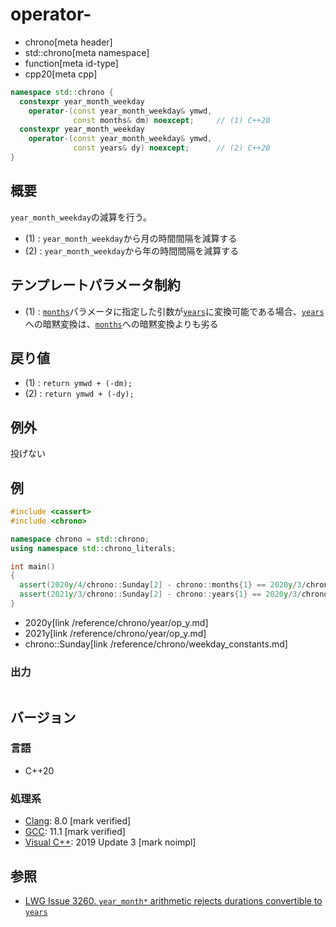 # operator-
* chrono[meta header]
* std::chrono[meta namespace]
* function[meta id-type]
* cpp20[meta cpp]

```cpp
namespace std::chrono {
  constexpr year_month_weekday
    operator-(const year_month_weekday& ymwd,
              const months& dm) noexcept;     // (1) C++20
  constexpr year_month_weekday
    operator-(const year_month_weekday& ymwd,
              const years& dy) noexcept;      // (2) C++20
}
```

## 概要
`year_month_weekday`の減算を行う。

- (1) : `year_month_weekday`から月の時間間隔を減算する
- (2) : `year_month_weekday`から年の時間間隔を減算する


## テンプレートパラメータ制約
- (1) : [`months`](/reference/chrono/duration_aliases.md)パラメータに指定した引数が[`years`](/reference/chrono/duration_aliases.md)に変換可能である場合、[`years`](/reference/chrono/duration_aliases.md)への暗黙変換は、[`months`](/reference/chrono/duration_aliases.md)への暗黙変換よりも劣る


## 戻り値
- (1) : `return ymwd + (-dm);`
- (2) : `return ymwd + (-dy);`


## 例外
投げない


## 例
```cpp example
#include <cassert>
#include <chrono>

namespace chrono = std::chrono;
using namespace std::chrono_literals;

int main()
{
  assert(2020y/4/chrono::Sunday[2] - chrono::months{1} == 2020y/3/chrono::Sunday[2]);
  assert(2021y/3/chrono::Sunday[2] - chrono::years{1} == 2020y/3/chrono::Sunday[2]);
}
```
* 2020y[link /reference/chrono/year/op_y.md]
* 2021y[link /reference/chrono/year/op_y.md]
* chrono::Sunday[link /reference/chrono/weekday_constants.md]

### 出力
```
```

## バージョン
### 言語
- C++20

### 処理系
- [Clang](/implementation.md#clang): 8.0 [mark verified]
- [GCC](/implementation.md#gcc): 11.1 [mark verified]
- [Visual C++](/implementation.md#visual_cpp): 2019 Update 3 [mark noimpl]


## 参照
- [LWG Issue 3260. `year_month*` arithmetic rejects durations convertible to `years`](http://www.open-std.org/jtc1/sc22/wg21/docs/papers/2020/p2117r0.html#3260)
